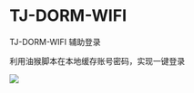 # TJ-DORM-WIFI

TJ-DORM-WIFI 辅助登录

利用油猴脚本在本地缓存账号密码，实现一键登录

![](https://cdn.jsdelivr.net/gh/sitdownkevin/ImageHosting@main/images/202412011350225.png)